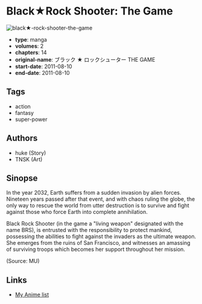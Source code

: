 # Black★Rock Shooter: The Game

![black★-rock-shooter-the-game](https://cdn.myanimelist.net/images/manga/2/156580.jpg)

-   **type**: manga
-   **volumes**: 2
-   **chapters**: 14
-   **original-name**: ブラック ★ ロックシューター THE GAME
-   **start-date**: 2011-08-10
-   **end-date**: 2011-08-10

## Tags

-   action
-   fantasy
-   super-power

## Authors

-   huke (Story)
-   TNSK (Art)

## Sinopse

In the year 2032, Earth suffers from a sudden invasion by alien forces. Nineteen years passed after that event, and with chaos ruling the globe, the only way to rescue the world from utter destruction is to survive and fight against those who force Earth into complete annihilation.

Black Rock Shooter (in the game a "living weapon" designated with the name BRS), is entrusted with the responsibility to protect mankind, possessing the abilities to fight against the invaders as the ultimate weapon. She emerges from the ruins of San Francisco, and witnesses an amassing of surviving troops which becomes her support throughout her mission.

(Source: MU)

## Links

-   [My Anime list](https://myanimelist.net/manga/42339/Black★Rock_Shooter__The_Game)
